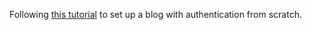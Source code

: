 Following [this tutorial](http://nithinbekal.com/posts/phoenix-authentication/) to set up a blog with authentication from scratch.
